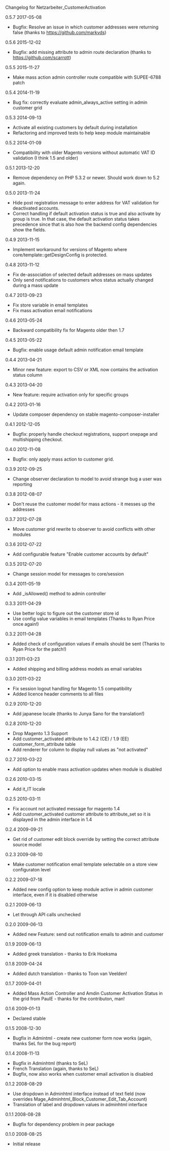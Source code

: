 Changelog for Netzarbeiter_CustomerActivation

0.5.7 2017-05-08
- Bugfix: Resolve an issue in which customer addresses were returning false (thanks to https://github.com/markvds)

0.5.6 2015-12-02
- Bugfix: add missing attribute to admin route declaration (thanks to https://github.com/scarrott)

0.5.5 2015-11-27
- Make mass action admin controller route compatible with SUPEE-6788 patch 

0.5.4 2014-11-19
- Bug fix: correctly evaluate admin_always_active setting in admin customer grid 

0.5.3 2014-09-13
- Activate all existing customers by default during installation
- Refactoring and improved tests to help keep module maintainable

0.5.2 2014-01-09
- Compatibility with older Magento versions without automatic VAT ID validation (I think 1.5 and older)

0.5.1 2013-12-20
- Remove dependency on PHP 5.3.2 or newer. Should work down to 5.2 again.

0.5.0 2013-11-24
- Hide post registration message to enter address for VAT validation for deactivated accounts.
- Correct handling if default activation status is true and also activate by group is true.
  In that case, the default activation status takes precedence since that is also how the
  backend config dependencies show the fields.

0.4.9 2013-11-15
- Implement workaround for versions of Magento where core/template::getDesignConfig
  is protected.

0.4.8 2013-11-12
- Fix de-association of selected default addresses on mass updates
- Only send notifications to customers whos status actually changed during a mass update 

0.4.7 2013-09-23
- Fix store variable in email templates
- Fix mass activation email notifications

0.4.6 2013-05-24
- Backward compatibility fix for Magento older then 1.7

0.4.5 2013-05-22
- Bugfix: enable usage default admin notification email template

0.4.4 2013-04-21
- Minor new feature: export to CSV or XML now contains the activation status column

0.4.3 2013-04-20
- New feature: require activation only for specific groups

0.4.2 2013-01-16
- Update composer dependency on stable magento-composer-installer

0.4.1 2012-12-05
- Bugfix: properly handle checkout registrations,
          support onepage and multishipping checkout.

0.4.0 2012-11-08
- Bugfix: only apply mass action to customer grid.

0.3.9 2012-09-25
- Change observer declaration to <type>model</type> to avoid strange bug a user was reporting

0.3.8 2012-08-07
- Don't reuse the customer model for mass actions - it messes up the addresses

0.3.7 2012-07-28
- Move customer grid rewrite to observer to avoid conflicts with other modules

0.3.6 2012-07-22
- Add configurable feature "Enable customer accounts by default"

0.3.5 2012-07-20
- Change session model for messages to core/session

0.3.4 2011-05-19
- Add _isAllowed() method to admin controller

0.3.3 2011-04-29
- Use better logic to figure out the customer store id
- Use config value variables in email templates (Thanks to Ryan Price once again!)

0.3.2 2011-04-28
- Added check of configuration values if emails should be sent (Thanks to Ryan Price for the patch!)

0.3.1 2011-03-23
- Added shipping and billing address models as email variables

0.3.0 2011-03-22
- Fix session logout handling for Magento 1.5 compatibility
- Added licence header comments to all files

0.2.9 2010-12-20
- Add japanese locale (thanks to Junya Sano for the translation!)

0.2.8 2010-12-20
- Drop Magento 1.3 Support
- Add customer_activated attribute to 1.4.2 (CE) / 1.9 (EE) customer_form_attribute table
- Add renderer for column to display null values as "not activated"

0.2.7 2010-03-22
- Add option to enable mass activation updates when module is disabled

0.2.6 2010-03-15
- Add it_IT locale

0.2.5 2010-03-11
- Fix account not activated message for magento 1.4
- Add customer_activated customer attribute to attribute_set so it is displayed in the admin interface in 1.4

0.2.4 2009-09-21
- Get rid of customer edit block override by setting the correct attribute source model

0.2.3 2009-08-10
- Make customer notification email template selectable on a store view configuraton level

0.2.2 2009-07-18
- Added new config option to keep module active in admin customer interface, even if it is disabled otherwise

0.2.1 2009-06-13
- Let through API calls unchecked

0.2.0 2009-06-13
- Added new Feature: send out notification emails to admin and customer

0.1.9 2009-06-13
- Added greek translation - thanks to Erik Hoeksma

0.1.8 2009-04-24
- Added dutch translation - thanks to Toon van Veelden!

0.1.7 2009-04-01
- Added Mass Action Controller and Amdin Customer Activation Status in the grid from PaulE - thanks for the contributon, man!

0.1.6 2009-01-13
- Declared stable

0.1.5 2008-12-30
- Bugfix in Admintml - create new customer form now works (again, thanks SeL for the bug report)

0.1.4 2008-11-13
- Bugfix in Adminhtml (thanks to SeL)
- French Translation (again, thanks to SeL)
- Bugfix, now also works when customer email activation is disabled

0.1.2 2008-08-29
- Use dropdown in Adminhtml interface instead of text field (now overrides Mage_Adminhtml_Block_Customer_Edit_Tab_Account)
- Translation of label and dropdown values in adminhtml interface

0.1.1 2008-08-28
- Bugfix for dependency problem in pear package

0.1.0 2008-08-25
- Initial release

